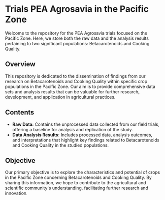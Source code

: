 # Trials PEA Agrosavia in the Pacific Zone

Welcome to the repository for the PEA Agrosavia trials focused on the Pacific Zone. Here, we store both the raw data and the analysis results pertaining to two significant populations: Betacarotenoids and Cooking Quality.

## Overview

This repository is dedicated to the dissemination of findings from our research on Betacarotenoids and Cooking Quality within specific crop populations in the Pacific Zone. Our aim is to provide comprehensive data sets and analysis results that can be valuable for further research, development, and application in agricultural practices.

## Contents

- **Raw Data:** Contains the unprocessed data collected from our field trials, offering a baseline for analysis and replication of the study.
- **Data Analysis Results:** Includes processed data, analysis outcomes, and interpretations that highlight key findings related to Betacarotenoids and Cooking Quality in the studied populations.

## Objective

Our primary objective is to explore the characteristics and potential of crops in the Pacific Zone concerning Betacarotenoids and Cooking Quality. By sharing this information, we hope to contribute to the agricultural and scientific community's understanding, facilitating further research and innovation.

 
